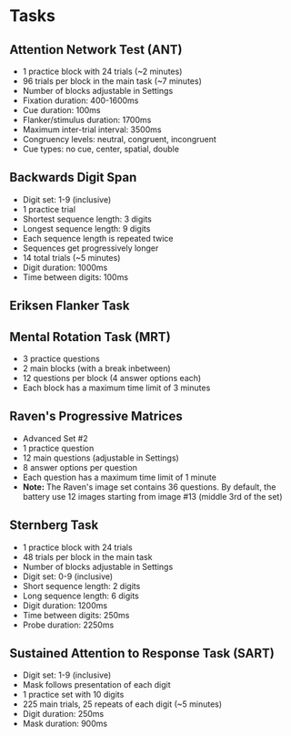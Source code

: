 # Tasks

## Attention Network Test (ANT)

- 1 practice block with 24 trials (~2 minutes)
- 96 trials per block in the main task (~7 minutes)
- Number of blocks adjustable in Settings
- Fixation duration: 400-1600ms
- Cue duration: 100ms
- Flanker/stimulus duration: 1700ms
- Maximum inter-trial interval: 3500ms
- Congruency levels: neutral, congruent, incongruent
- Cue types: no cue, center, spatial, double

## Backwards Digit Span
- Digit set: 1-9 (inclusive)
- 1 practice trial
- Shortest sequence length: 3 digits
- Longest sequence length: 9 digits
- Each sequence length is repeated twice
- Sequences get progressively longer
- 14 total trials (~5 minutes)
- Digit duration: 1000ms
- Time between digits: 100ms

## Eriksen Flanker Task

## Mental Rotation Task (MRT)
- 3 practice questions
- 2 main blocks (with a break inbetween)
- 12 questions per block (4 answer options each)
- Each block has a maximum time limit of 3 minutes

## Raven's Progressive Matrices
- Advanced Set #2
- 1 practice question
- 12 main questions (adjustable in Settings)
- 8 answer options per question
- Each question has a maximum time limit of 1 minute
- **Note:** The Raven's image set contains 36 questions. By default, the battery use 12 images starting from image #13 (middle 3rd of the set)

## Sternberg Task
- 1 practice block with 24 trials
- 48 trials per block in the main task
- Number of blocks adjustable in Settings
- Digit set: 0-9 (inclusive)
- Short sequence length: 2 digits
- Long sequence length: 6 digits
- Digit duration: 1200ms
- Time between digits: 250ms
- Probe duration: 2250ms

## Sustained Attention to Response Task (SART)
- Digit set: 1-9 (inclusive)
- Mask follows presentation of each digit
- 1 practice set with 10 digits
- 225 main trials, 25 repeats of each digit (~5 minutes)
- Digit duration: 250ms
- Mask duration: 900ms

